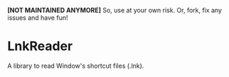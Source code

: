 **[NOT MAINTAINED ANYMORE]** So, use at your own risk. Or, fork, fix any issues and have fun!

# LnkReader
A library to read Window's shortcut files (.lnk).

